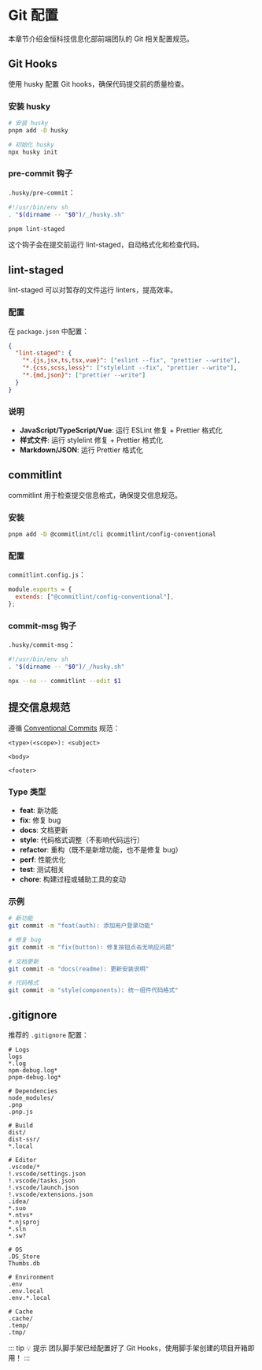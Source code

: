 # Git 配置

本章节介绍金恒科技信息化部前端团队的 Git 相关配置规范。

## Git Hooks

使用 husky 配置 Git hooks，确保代码提交前的质量检查。

### 安装 husky

```bash
# 安装 husky
pnpm add -D husky

# 初始化 husky
npx husky init
```

### pre-commit 钩子

`.husky/pre-commit`：

```bash
#!/usr/bin/env sh
. "$(dirname -- "$0")/_/husky.sh"

pnpm lint-staged
```

这个钩子会在提交前运行 lint-staged，自动格式化和检查代码。

## lint-staged

lint-staged 可以对暂存的文件运行 linters，提高效率。

### 配置

在 `package.json` 中配置：

```json
{
  "lint-staged": {
    "*.{js,jsx,ts,tsx,vue}": ["eslint --fix", "prettier --write"],
    "*.{css,scss,less}": ["stylelint --fix", "prettier --write"],
    "*.{md,json}": ["prettier --write"]
  }
}
```

### 说明

- **JavaScript/TypeScript/Vue**: 运行 ESLint 修复 + Prettier 格式化
- **样式文件**: 运行 stylelint 修复 + Prettier 格式化
- **Markdown/JSON**: 运行 Prettier 格式化

## commitlint

commitlint 用于检查提交信息格式，确保提交信息规范。

### 安装

```bash
pnpm add -D @commitlint/cli @commitlint/config-conventional
```

### 配置

`commitlint.config.js`：

```javascript
module.exports = {
  extends: ["@commitlint/config-conventional"],
};
```

### commit-msg 钩子

`.husky/commit-msg`：

```bash
#!/usr/bin/env sh
. "$(dirname -- "$0")/_/husky.sh"

npx --no -- commitlint --edit $1
```

## 提交信息规范

遵循 [Conventional Commits](https://www.conventionalcommits.org/) 规范：

```
<type>(<scope>): <subject>

<body>

<footer>
```

### Type 类型

- **feat**: 新功能
- **fix**: 修复 bug
- **docs**: 文档更新
- **style**: 代码格式调整（不影响代码运行）
- **refactor**: 重构（既不是新增功能，也不是修复 bug）
- **perf**: 性能优化
- **test**: 测试相关
- **chore**: 构建过程或辅助工具的变动

### 示例

```bash
# 新功能
git commit -m "feat(auth): 添加用户登录功能"

# 修复 bug
git commit -m "fix(button): 修复按钮点击无响应问题"

# 文档更新
git commit -m "docs(readme): 更新安装说明"

# 代码格式
git commit -m "style(components): 统一组件代码格式"
```

## .gitignore

推荐的 `.gitignore` 配置：

```gitignore
# Logs
logs
*.log
npm-debug.log*
pnpm-debug.log*

# Dependencies
node_modules/
.pnp
.pnp.js

# Build
dist/
dist-ssr/
*.local

# Editor
.vscode/*
!.vscode/settings.json
!.vscode/tasks.json
!.vscode/launch.json
!.vscode/extensions.json
.idea/
*.suo
*.ntvs*
*.njsproj
*.sln
*.sw?

# OS
.DS_Store
Thumbs.db

# Environment
.env
.env.local
.env.*.local

# Cache
.cache/
.temp/
.tmp/
```

::: tip 💡 提示
团队脚手架已经配置好了 Git Hooks，使用脚手架创建的项目开箱即用！
:::
